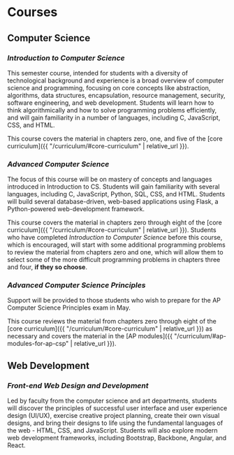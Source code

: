 # Courses

## Computer Science

### _Introduction to Computer Science_

This semester course, intended for students with a diversity of technological background and experience is a broad overview of computer science and programming, focusing on core concepts like abstraction, algorithms, data structures, encapsulation, resource management, security, software engineering, and web development. Students will learn how to think algorithmically and how to solve programming problems efficiently, and will gain familiarity in a number of languages, including C, JavaScript, CSS, and HTML.

This course covers the material in chapters zero, one, and five of the [core curriculum]({{ "/curriculum/#core-curriculum" | relative_url }}).

### _Advanced Computer Science_

The focus of this course will be on mastery of concepts and languages introduced in Introduction to CS. Students will gain familiarity with several languages, including C, JavaScript, Python, SQL, CSS, and HTML. Students will build several database-driven, web-based applications using Flask, a Python-powered web-development framework.

This course covers the material in chapters zero through eight of the [core curriculum]({{ "/curriculum/#core-curriculum" | relative_url }}). Students who have completed _Introduction to Computer Science_ before this course, which is encouraged, will start with some additional programming problems to review the material from chapters zero and one, which will allow them to select some of the more difficult programming problems in chapters three and four, **if they so choose**.

### _Advanced Computer Science Principles_

Support will be provided to those students who wish to prepare for the AP Computer Science Principles exam in May.

This course reviews the material from chapters zero through eight of the [core curriculum]({{ "/curriculum/#core-curriculum" | relative_url }}) as necessary and covers the material in the [AP modules]({{ "/curriculum/#ap-modules-for-ap-csp"
 | relative_url }}).

## Web Development

### _Front-end Web Design and Development_ 

Led by faculty from the computer science and art departments, students will discover the principles of successful user interface and user experience design (UI/UX), exercise creative project planning, create their own visual designs, and bring their designs to life using the fundamental languages of the web - HTML, CSS, and JavaScript. Students will also explore modern web development frameworks, including Bootstrap, Backbone, Angular, and React.
